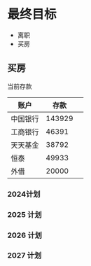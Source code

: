 
# 最终目标
+ 离职
+ 买房



## 买房


当前存款

| 账户   | 存款     |     |
| ---- | ------ | --- |
| 中国银行 | 143929 |     |
| 工商银行 | 46391  |     |
| 天天基金 | 38792  |     |
| 恒泰   | 49933  |     |
| 外借   | 20000  |     |



### 2024计划





### 2025 计划



### 2026 计划




### 2027 计划









